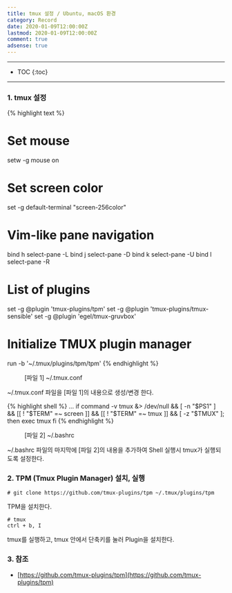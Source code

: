 ```yaml
---
title: tmux 설정 / Ubuntu, macOS 환경
category: Record
date: 2020-01-09T12:00:00Z
lastmod: 2020-01-09T12:00:00Z
comment: true
adsense: true
---
```


***

* TOC
{:toc}

***

### 1. tmux 설정

{% highlight text %}
# Set mouse
setw -g mouse on

# Set screen color
set -g default-terminal "screen-256color"

# Vim-like pane navigation
bind h select-pane -L
bind j select-pane -D
bind k select-pane -U
bind l select-pane -R

# List of plugins
set -g @plugin 'tmux-plugins/tpm'
set -g @plugin 'tmux-plugins/tmux-sensible'
set -g @plugin 'egel/tmux-gruvbox'

# Initialize TMUX plugin manager
run -b '~/.tmux/plugins/tpm/tpm'
{% endhighlight %}
<figure>
<figcaption class="caption">[파일 1] ~/.tmux.conf</figcaption>
</figure>

~/.tmux.conf 파일을 [파일 1]의 내용으로 생성/변경 한다.

{% highlight shell %}
...
if command -v tmux &> /dev/null && [ -n "$PS1" ] && [[ ! "$TERM" =~ screen ]] && [[ ! "$TERM" =~ tmux ]] && [ -z "$TMUX" ]; then
  exec tmux
fi
{% endhighlight %}
<figure>
<figcaption class="caption">[파일 2] ~/.bashrc</figcaption>
</figure>

~/.bashrc 파일의 마지막에 [파일 2]의 내용을 추가하여 Shell 실행시 tmux가 실행되도록 설정한다.

### 2. TPM (Tmux Plugin Manager) 설치, 실행

~~~console
# git clone https://github.com/tmux-plugins/tpm ~/.tmux/plugins/tpm
~~~

TPM을 설치한다.

~~~console
# tmux
ctrl + b, I
~~~

tmux를 실행하고, tmux 안에서 단축키를 눌러 Plugin을 설치한다.

### 3. 참조

* [https://github.com/tmux-plugins/tpm](https://github.com/tmux-plugins/tpm)
